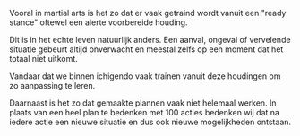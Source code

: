 Vooral in martial arts is het zo dat er vaak getraind wordt vanuit een "ready stance" oftewel een alerte voorbereide houding. 

Dit is in het echte leven natuurlijk anders. Een aanval, ongeval of vervelende situatie gebeurt altijd onverwacht en meestal zelfs op een moment dat het totaal niet uitkomt. 

Vandaar dat we binnen ichigendo vaak trainen vanuit deze houdingen om zo aanpassing te leren. 

Daarnaast is het zo dat gemaakte plannen vaak niet helemaal werken. 
In plaats van een heel plan te bedenken met 100 acties bedenken wij dat na iedere actie een nieuwe situatie en dus ook nieuwe mogelijkheden ontstaan. 